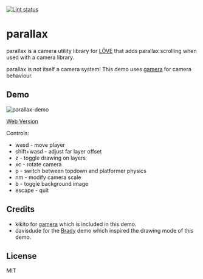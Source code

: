 [![Lint status
](https://github.com/idbrii/love-parallax/actions/workflows/luacheck.yml/badge.svg?branch=demo)
](https://github.com/idbrii/love-parallax/actions?query=branch%3Ademo)

# parallax

parallax is a camera utility library for [LÖVE](https://love2d.org) that
adds parallax scrolling when used with a camera library.

parallax is not itself a camera system!
This demo uses [gamera](https://github.com/kikito/gamera) for camera behaviour.

## Demo

![parallax-demo](https://user-images.githubusercontent.com/43559/111592963-ae9fae80-8786-11eb-8e08-f7b2fdc9fc93.gif)

[Web Version](https://idbrii.com/love-parallax/demo)

Controls:

* wasd - move player
* shift+wasd - adjust far layer offset
* z - toggle drawing on layers
* xc - rotate camera
* p - switch between topdown and platformer physics
* nm - modify camera scale
* b - toggle background image
* escape - quit



## Credits

* kikito for [gamera](https://github.com/kikito/gamera) which is included in this demo.
* davisdude for the [Brady](https://github.com/davisdude/brady) demo which inspired the drawing mode of this demo.


## License

MIT
